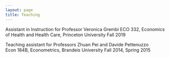 ```yaml
---
layout: page
title: Teaching
---
```

Assistant in Instruction for Professor Veronica Grembi
ECO 332, Economics of Health and Health Care, Princeton University
Fall 2019

Teaching assistant for Professors Zhuan Pei and Davide Pettenuzzo  
Econ 184B, Econometrics, Brandeis University
Fall 2014, Spring 2015
